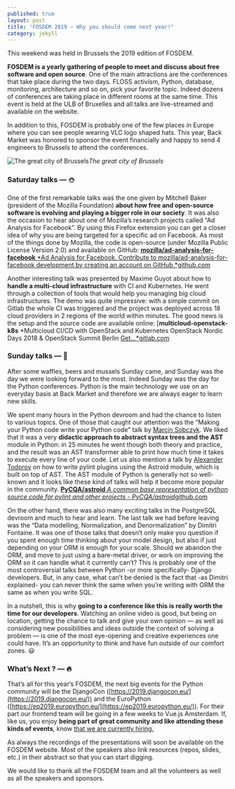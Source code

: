 ```yaml
---
published: true
layout: post
title: "FOSDEM 2019 — Why you should come next year!"
category: jekyll
---
```


This weekend was held in Brussels the 2019 edition of FOSDEM.

**FOSDEM is a yearly gathering of people to meet and discuss about free software and open source**. One of the main attractions are the conferences that take place during the two days. FLOSS activism, Python, database, monitoring, architecture and so on, pick your favorite topic. Indeed dozens of conferences are taking place in different rooms at the same time. This event is held at the ULB of Bruxelles and all talks are live-streamed and available on the website.

In addition to this, FOSDEM is probably one of the few places in Europe where you can see people wearing VLC logo shaped hats. This year, Back Market was honored to sponsor the event financially and happy to send 4 engineers to Brussels to attend the conferences.

![The great city of Brussels](https://cdn-images-1.medium.com/max/2000/1*g5lKp_xtAZpu4KP_P9QCzQ.jpeg)*The great city of Brussels*

### Saturday talks — ⛄️

One of the first remarkable talks was the one given by Mitchell Baker (president of the Mozilla Foundation) **about how free and open-source software is evolving and playing a bigger role in our society**. It was also the occasion to hear about one of Mozilla’s research projects called “Ad Analysis for Facebook”. By using this Firefox extension you can get a closer idea of why you are being targeted for a specific ad on Facebook. As most of the things done by Mozilla, the code is open-source (under Mozilla Public License Version 2.0) and available on GitHub:
[**mozilla/ad-analysis-for-facebook**
*Ad Analysis for Facebook. Contribute to mozilla/ad-analysis-for-facebook development by creating an account on GitHub.*github.com](https://github.com/mozilla/ad-analysis-for-facebook/)

Another interesting talk was presented by Maxime Guyot about how to **handle a multi-cloud infrastructure** with CI and Kubernetes. He went through a collection of tools that would help you managing big cloud infrastructures. The demo was quite impressive: with a simple commit on Gitlab the whole CI was triggered and the project was deployed across 18 cloud providers in 2 regions of the world within minutes. The good news is the setup and the source code are available online:
[**multicloud-openstack-k8s**
*Multicloud CI/CD with OpenStack and Kubernetes OpenStack Nordic Days 2018 & OpenStack Summit Berlin [Get…*gitlab.com](https://gitlab.com/multicloud-openstack-k8s)

### Sunday talks — 🐍

After some waffles, beers and mussels Sunday came, and Sunday was the day we were looking forward to the most. Indeed Sunday was the day for the Python conferences. Python is the main technology we use on an everyday basis at Back Market and therefore we are always eager to learn new skills.

We spent many hours in the Python devroom and had the chance to listen to various topics. One of those that caught our attention was the “Making your Python code write your Python code” talk by [Marcin Sobczyk](https://fosdem.org/2019/schedule/speaker/marcin_sobczyk/). We liked that it was a very **didactic approach to abstract syntax trees and the AST** module in Python: in 25 minutes he went though both theory and practice, and the result was an AST transformer able to print how much time it takes to execute every line of your code. Let us also mention a talk by [Alexander Todorov](https://fosdem.org/2019/schedule/speaker/alexander_todorov/) on how to write pylint plugins using the Astroid module, which is built on top of AST. The AST module of Python is generally not so well-known and it looks like these kind of talks will help it become more popular in the community.
[**PyCQA/astroid**
*A common base representation of python source code for pylint and other projects - PyCQA/astroid*github.com](https://github.com/PyCQA/astroid)

On the other hand, there was also many exciting talks in the PostgreSQL devroom and much to hear and learn. The last talk we had before leaving was the “Data modelling, Normalization, and Denormalization” by Dimitri Fontaine. It was one of those talks that doesn’t only make you question if you spent enough time thinking about your model design, but also if just depending on your ORM is enough for your scale. Should we abandon the ORM, and move to just using a bare-metal driver, or work on improving the ORM so it can handle what it currently can’t? This is probably one of the most controversial talks between Python -or more specifically- Django developers. But, in any case, what can’t be denied is the fact that -as Dimitri explained- you can never think the same when you’re writing with ORM the same as when you write SQL.

In a nutshell, this is why **going to a conference like this is really worth the time for our developers**. Watching an online video is good, but being on location, getting the chance to talk and give your own opinion — as well as considering new possibilities and ideas outside the context of solving a problem — is one of the most eye-opening and creative experiences one could have. It’s an opportunity to think and have fun outside of our comfort zones. 😃

### What’s Next ? — 🔥

That’s all for this year’s FOSDEM, the next big events for the Python community will be the DjangoCon ([https://2019.djangocon.eu/](https://2019.djangocon.eu/)) and the EuroPython ([https://ep2019.europython.eu/](https://ep2019.europython.eu/)). For their part our frontend team will be going in a few weeks to Vue.js Amsterdam. If, like us, you enjoy **being part of great community and like attending these kinds of events**, know [that we are currently hiring.](https://jobs.lever.co/backmarket?lever-via=pbP3Q65Krj)

As always the recordings of the presentations will soon be available on the FOSDEM website. Most of the speakers also link resources (repos, slides, etc.) in their abstract so that you can start digging.

We would like to thank all the FOSDEM team and all the volunteers as well as all the speakers and sponsors. 


